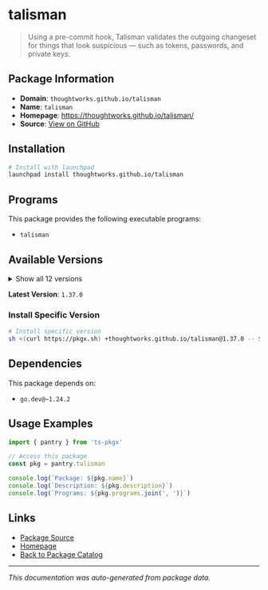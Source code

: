 # talisman

> Using a pre-commit hook, Talisman validates the outgoing changeset for things that look suspicious — such as tokens, passwords, and private keys.

## Package Information

- **Domain**: `thoughtworks.github.io/talisman`
- **Name**: `talisman`
- **Homepage**: https://thoughtworks.github.io/talisman/
- **Source**: [View on GitHub](https://github.com/pkgxdev/pantry/tree/main/projects/thoughtworks.github.io/talisman/package.yml)

## Installation

```bash
# Install with launchpad
launchpad install thoughtworks.github.io/talisman
```

## Programs

This package provides the following executable programs:

- `talisman`

## Available Versions

<details>
<summary>Show all 12 versions</summary>

- `1.37.0`, `1.36.1`, `1.36.0`, `1.35.1`, `1.35.0`
- `1.34.0`, `1.33.2`, `1.33.1`, `1.33.0`, `1.32.2`
- `1.32.1`, `1.32.0`

</details>

**Latest Version**: `1.37.0`

### Install Specific Version

```bash
# Install specific version
sh <(curl https://pkgx.sh) +thoughtworks.github.io/talisman@1.37.0 -- $SHELL -i
```

## Dependencies

This package depends on:

- `go.dev@~1.24.2`

## Usage Examples

```typescript
import { pantry } from 'ts-pkgx'

// Access this package
const pkg = pantry.talisman

console.log(`Package: ${pkg.name}`)
console.log(`Description: ${pkg.description}`)
console.log(`Programs: ${pkg.programs.join(', ')}`)
```

## Links

- [Package Source](https://github.com/pkgxdev/pantry/tree/main/projects/thoughtworks.github.io/talisman/package.yml)
- [Homepage](https://thoughtworks.github.io/talisman/)
- [Back to Package Catalog](../../../package-catalog.md)

---

*This documentation was auto-generated from package data.*
